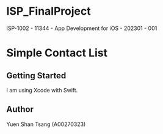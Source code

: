 # ISP_FinalProject

ISP-1002 - 11344 - App Development for iOS - 202301 - 001

# Simple Contact List


## Getting Started

I am using Xcode with Swift.

## Author
Yuen Shan Tsang (A00270323)
